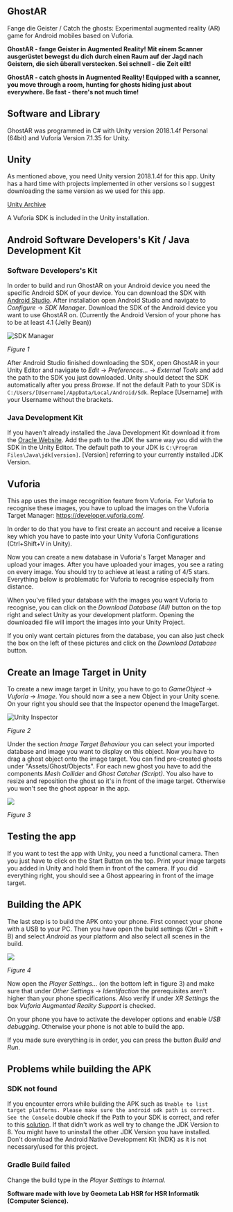 ## GhostAR

Fange die Geister / Catch the ghosts: Experimental augmented reality (AR) game for Android mobiles based on Vuforia.

**GhostAR - fange Geister in Augmented Reality! Mit einem Scanner ausgerüstet bewegst du dich durch einen Raum auf der Jagd nach Geistern, die sich überall verstecken. Sei schnell - die Zeit eilt!**

**GhostAR - catch ghosts in Augmented Reality! Equipped with a scanner, you move through a room, hunting for ghosts hiding just about everywhere. Be fast - there's not much time!**

## Software and Library

GhostAR was programmed in C# with Unity version 2018.1.4f Personal (64bit) and Vuforia Version 7.1.35 for Unity.

## Unity

As mentioned above, you need Unity version 2018.1.4f for this app.
Unity has a hard time with projects implemented in other versions so I suggest downloading the same version as we used for this app.

[Unity Archive](https://unity3d.com/de/get-unity/download/archive?_ga=2.57292968.369518449.1531921044-274948365.1528718882)

A Vuforia SDK is included in the Unity installation.

## Android Software Developers's Kit / Java Development Kit

### Software Developers's Kit

In order to build and run GhostAR on your Android device you need the specific Android SDK of your device.
You can download the SDK with [Android Studio](https://developer.android.com/studio/).
After installation open Android Studio and navigate to _Configure_ -> _SDK Manager_.
Download the SDK of the Android device you want to use GhostAR on.
(Currently the Android Version of your phone has to be at least 4.1 (Jelly Bean))

![SDK Manager](https://md.coredump.ch/uploads/upload_29363a555588b9aa4e2882dff1d68be8.png)

_Figure 1_

After Android Studio finished downloading the SDK, open GhostAR in your Unity Editor and navigate to
_Edit_ -> _Preferences..._ -> _External Tools_
and add the path to the SDK you just downloaded.
Unity should detect the SDK automatically after you press _Browse_.
If not the default Path to your SDK is `C:/Users/[Username]/AppData/Local/Android/Sdk`.
Replace [Username] with your Username without the brackets.

### Java Development Kit

If you haven't already installed the Java Development Kit download it from the [Oracle Website](https://www.oracle.com/technetwork/java/javase/downloads/index.html).
Add the path to the JDK the same way you did with the SDK in the Unity Editor.
The default path to your JDK is `C:\Program Files\Java\jdk[version]`.
[Version] referring to your currently installed JDK Version.

## Vuforia

This app uses the image recognition feature from Vuforia.
For Vuforia to recognise these images, you have to upload the images on the Vuforia Target Manager: https://developer.vuforia.com/.

In order to do that you have to first create an account and receive a license key which you have to paste into your Unity Vuforia Configurations (Ctrl+Shift+V in Unity).

Now you can create a new database in Vuforia's Target Manager and upload your images.
After you have uploaded your images, you see a rating on every image.
You should try to achieve at least a rating of 4/5 stars.
Everything below is problematic for Vuforia to recognise especially from distance.

When you've filled your database with the images you want Vuforia to recognise,
you can click on the _Download Database (All)_ button on the top right and select Unity as your development platform.
Opening the downloaded file will import the images into your Unity Project.

If you only want certain pictures from the database,
you can also just check the box on the left of these pictures and click on the _Download Database_ button.

## Create an Image Target in Unity

To create a new image target in Unity, you have to go to _GameObject_ -> _Vuforia_ -> _Image_.
You should now a see a new Object in your Unity scene.
On your right you should see that the Inspector openend the ImageTarget.

![Unity Inspector](https://md.coredump.ch/uploads/upload_5b0de54cc647b21de263c3489962a0db.png)

_Figure 2_

Under the section _Image Target Behaviour_ you can select your imported database and image you want to display on this object.
Now you have to drag a ghost object onto the image target.
You can find pre-created ghosts under "Assets/Ghost/Objects".
For each new ghost you have to add the components _Mesh Collider_ and _Ghost Catcher (Script)_.
You also have to resize and reposition the ghost so it's in front of the image target.
Otherwise you won't see the ghost appear in the app.

![](https://md.coredump.ch/uploads/upload_b261dbdb2cc5c6c588e507520e7d0ee2.png)

_Figure 3_

## Testing the app

If you want to test the app with Unity, you need a functional camera.
Then you just have to click on the Start Button on the top.
Print your image targets you added in  Unity and hold them in front of the camera.
If you did everything right, you should see a Ghost appearing in front of the image target.

## Building the APK

The last step is to build the APK onto your phone.
First connect your phone with a USB to your PC.
Then you have open the build settings (Ctrl + Shift + B) and select _Android_ as your platform and also select all scenes in the build.

![](https://md.coredump.ch/uploads/upload_b14e80f74558ab1856433d657a903111.png)

_Figure 4_

Now open the _Player Settings..._ (on the bottom left in figure 3) and make sure that under _Other Settings_ -> _Identifaction_ the prerequisites aren't higher than your phone specifications.
Also verify if under _XR Settings_ the box _Vuforia Augmented Reality Support_ is checked.

On your phone you have to activate the developer options and enable _USB debugging_.
Otherwise your phone is not able to build the app.

If you made sure everything is in order, you can press the button _Build and Run_.

## Problems while building the APK

### SDK not found

If you encounter errors while building the APK such as `Unable to list target platforms. Please make sure the android sdk path is correct. See the Console` double check if the Path to your SDK is correct,
and refer to this [solution](http://answers.unity.com/answers/1326427/view.html).
If that didn't work as well try to change the JDK Version to 8.
You might have to uninstall the other JDK Version you have installed.
Don't download the Android Native Development Kit (NDK) as it is not necessary/used for this project.

### Gradle Build failed

Change the build type in the _Player Settings_ to _Internal_.

**Software made with love by Geometa Lab HSR for HSR Informatik (Computer Science).**
